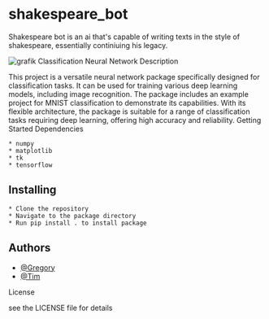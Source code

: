 # shakespeare_bot
Shakespeare bot is an ai that's capable of writing texts in the style of shakespeare, essentially continiuing his legacy.


![grafik](https://github.com/rergr/shakespeare_bot/assets/132651459/d13c4ebe-ce6f-4d8f-ba91-607e187de39c)
Classification Neural Network
Description

This project is a versatile neural network package specifically designed for classification tasks. It can be used for training various deep learning models, including image recognition. The package includes an example project for MNIST classification to demonstrate its capabilities. With its flexible architecture, the package is suitable for a range of classification tasks requiring deep learning, offering high accuracy and reliability.
Getting Started
Dependencies

    * numpy
    * matplotlib
    * tk
    * tensorflow

## Installing

    * Clone the repository
    * Navigate to the package directory
    * Run pip install . to install package

## Authors

* [@Gregory](https://github.com/rergr)
* [@Tim](https://github.com/awjolanda)

License

see the LICENSE file for details
